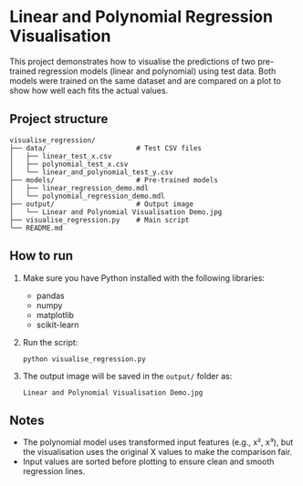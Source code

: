 # Linear and Polynomial Regression Visualisation

This project demonstrates how to visualise the predictions of two pre-trained regression models (linear and polynomial) using test data. Both models were trained on the same dataset and are compared on a plot to show how well each fits the actual values.

## Project structure

```
visualise_regression/
├── data/                      # Test CSV files
│   ├── linear_test_x.csv
│   ├── polynomial_test_x.csv
│   └── linear_and_polynomial_test_y.csv
├── models/                    # Pre-trained models
│   ├── linear_regression_demo.mdl
│   └── polynomial_regression_demo.mdl
├── output/                    # Output image
│   └── Linear and Polynomial Visualisation Demo.jpg
├── visualise_regression.py    # Main script
└── README.md
```

## How to run

1. Make sure you have Python installed with the following libraries:
   - pandas
   - numpy
   - matplotlib
   - scikit-learn

2. Run the script:

   ```
   python visualise_regression.py
   ```

3. The output image will be saved in the `output/` folder as:

   ```
   Linear and Polynomial Visualisation Demo.jpg
   ```

## Notes

- The polynomial model uses transformed input features (e.g., x², x³), but the visualisation uses the original X values to make the comparison fair.
- Input values are sorted before plotting to ensure clean and smooth regression lines.










